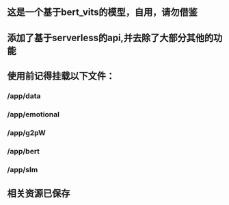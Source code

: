 ## 这是一个基于bert_vits的模型，自用，请勿借鉴
## 添加了基于serverless的api,并去除了大部分其他的功能
## 使用前记得挂载以下文件：
### /app/data
### /app/emotional
### /app/g2pW
### /app/bert
### /app/slm
## 相关资源已保存
